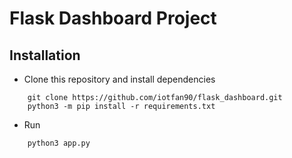 # Flask Dashboard Project

## Installation
- Clone this repository and install dependencies

```command
    git clone https://github.com/iotfan90/flask_dashboard.git
    python3 -m pip install -r requirements.txt 
```

- Run

```command
    python3 app.py
```
    